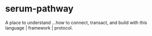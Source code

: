 # serum-pathway
A place to understand ...how to connect, transact, and build with this language | framework | protocol.
